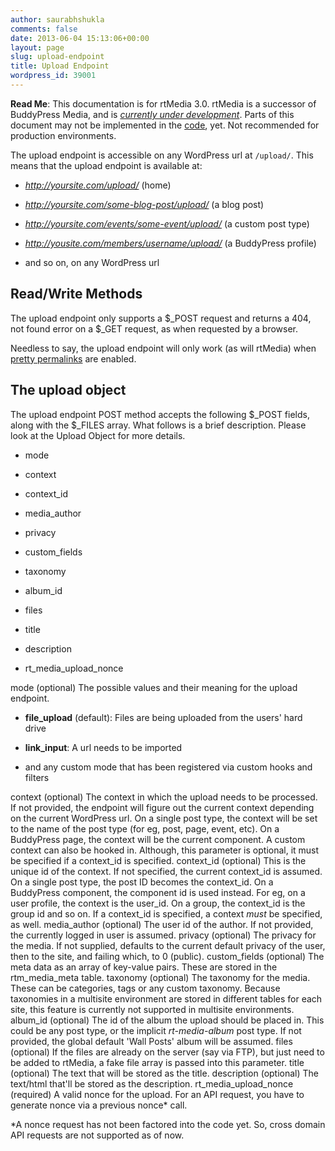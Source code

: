 ```yaml
---
author: saurabhshukla
comments: false
date: 2013-06-04 15:13:06+00:00
layout: page
slug: upload-endpoint
title: Upload Endpoint
wordpress_id: 39001
---
```


**Read Me**: This documentation is for rtMedia 3.0. rtMedia is a successor of BuddyPress Media, and is [_currently under development_](https://rtcamp.com/news/getting-ready-for-rtmedia/). Parts of this document may not be implemented in the [code](https://github.com/rtCamp/buddypress-media/tree/rtmedia), yet. Not recommended for production environments.


The upload endpoint is accessible on any WordPress url at `/upload/`. This means that the upload endpoint is available at:



	
  * _http://yoursite.com/upload/_ (home)

	
  * _http://yoursite.com/some-blog-post/upload/_ (a blog post)

	
  * _http://yoursite.com/events/some-event/upload/_ (a custom post type)

	
  * _http://yousite.com/members/username/upload/_ (a BuddyPress profile)

	
  * and so on, on any WordPress url




## Read/Write Methods


The upload endpoint only supports a $_POST request and returns a 404, not found error on a $_GET request, as when requested by a browser.


Needless to say, the upload endpoint will only work (as will rtMedia) when [pretty permalinks](http://codex.wordpress.org/Using_Permalinks) are enabled.





## The upload object


The upload endpoint POST method accepts the following $_POST fields, along with the $_FILES array. What follows is a brief description. Please look at the Upload Object for more details.



	
  * mode

	
  * context

	
  * context_id

	
  * media_author

	
  * privacy

	
  * custom_fields

	
  * taxonomy

	
  * album_id

	
  * files

	
  * title

	
  * description

	
  * rt_media_upload_nonce




mode (optional)
    The possible values and their meaning for the upload endpoint.



	
  * **file_upload** (default): Files are being uploaded from the users' hard drive

	
  * **link_input**: A url needs to be imported

	
  * and any custom mode that has been registered via custom hooks and filters



context (optional)
    The context in which the upload needs to be processed. If not provided, the endpoint will figure out the current context depending on the current WordPress url. On a single post type, the context will be set to the name of the post type (for eg, post, page, event, etc). On a BuddyPress page, the context will be the current component. A custom context can also be hooked in. Although, this parameter is optional, it must be specified if a context_id is specified.
context_id (optional)
    This is the unique id of the context. If not specified, the current context_id is assumed. On a single post type, the post ID becomes the context_id. On a BuddyPress component, the component id is used instead. For eg, on a user profile, the context is the user_id. On a group, the context_id is the group id and so on. If a context_id is specified, a context _must_ be specified, as well.
media_author (optional)
    The user id of the author. If not provided, the currently logged in user is assumed.
privacy (optional)
    The privacy for the media. If not supplied, defaults to the current default privacy of the user, then to the site, and failing which, to 0 (public).
custom_fields (optional)
    The meta data as an array of key-value pairs. These are stored in the rtm_media_meta table.
taxonomy (optional)
    The taxonomy for the media. These can be categories, tags or any custom taxonomy. Because taxonomies in a multisite environment are stored in different tables for each site, this feature is currently not supported in multisite environments.
album_id (optional)
    The id of the album the upload should be placed in. This could be any post type, or the implicit _rt-media-album_ post type. If not provided, the global default 'Wall Posts' album will be assumed.
files (optional)
    If the files are already on the server (say via FTP), but just need to be added to rtMedia, a fake file array is passed into this parameter.
title (optional)
    The text that will be stored as the title.
description (optional)
    The text/html that'll be stored as the description.
rt_media_upload_nonce (required)
    A valid nonce for the upload. For an API request, you have to generate nonce via a previous nonce* call.



*A nonce request has not been factored into the code yet. So, cross domain API requests are not supported as of now.
